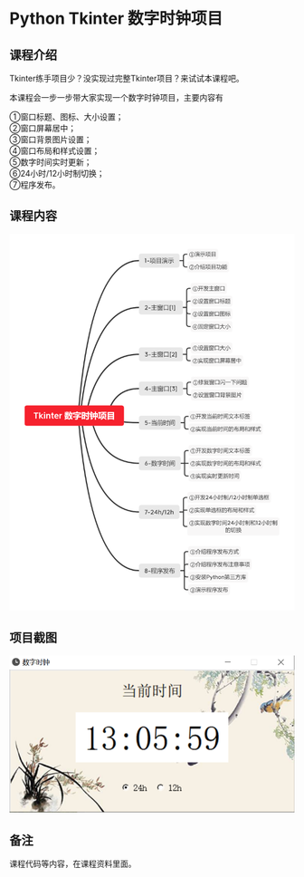 Python Tkinter 数字时钟项目
=========================

课程介绍
-------

Tkinter练手项目少？没实现过完整Tkinter项目？来试试本课程吧。

本课程会一步一步带大家实现一个数字时钟项目，主要内容有

①窗口标题、图标、大小设置；  
②窗口屏幕居中；  
③窗口背景图片设置；  
④窗口布局和样式设置；  
⑤数字时间实时更新；  
⑥24小时/12小时制切换；  
⑦程序发布。  

课程内容
-------

![课程内容](课程内容.png)

项目截图
-------

![项目截图](项目截图.png)

备注
----

课程代码等内容，在课程资料里面。

